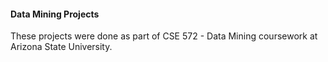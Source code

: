 #### Data Mining Projects
These projects were done as part of CSE 572 - Data Mining coursework at Arizona State University.
